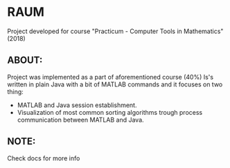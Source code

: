 # RAUM
Project developed for course "Practicum - Computer Tools in Mathematics" (2018)
## ABOUT:
Project was implemented as a part of aforementioned course (40%)
Is's written in plain Java with a bit of MATLAB commands and it focuses on two thing:
* MATLAB and Java session establishment.
* Visualization of most common sorting algorithms trough process communication between MATLAB and Java.
## NOTE:
Check docs for more info
